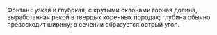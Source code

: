 ---
---

Фонтан
: узкая и глубокая, с крутыми склонами горная долина, выработанная рекой в твердых коренных породах; глубина обычно превосходит ширину; в сечении образуется острый угол.
